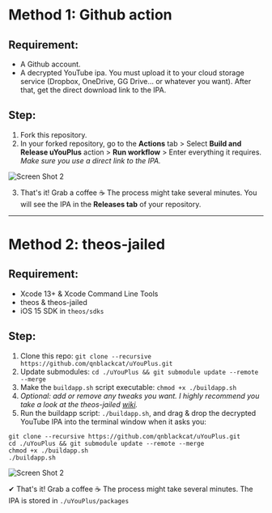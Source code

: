 # Method 1: Github action
## Requirement:
- A Github account.
- A decrypted YouTube ipa. You must upload it to your cloud storage service (Dropbox, OneDrive, GG Drive... or whatever you want). After that, get the direct download link to the IPA.

## Step:
1. Fork this repository.
2. In your forked repository, go to the **Actions** tab > Select **Build and Release uYouPlus** action > **Run workflow** > Enter everything it requires. _Make sure you use a direct link to the IPA._

![Screen Shot 2](https://user-images.githubusercontent.com/52943116/175647144-c49ea7b5-d74a-4450-9819-2f7b5b462d0a.png)

3. That's it! Grab a coffee ☕️ The process might take several minutes. You will see the IPA in the **Releases tab** of your repository.

***

# Method 2: theos-jailed
## Requirement:
- Xcode 13+ & Xcode Command Line Tools
- theos & theos-jailed
- iOS 15 SDK in `theos/sdks`

## Step:
1. Clone this repo: `git clone --recursive https://github.com/qnblackcat/uYouPlus.git`
2. Update submodules: `cd ./uYouPlus && git submodule update --remote --merge`
3. Make the `buildapp.sh` script executable: `chmod +x ./buildapp.sh`
4. _Optional: add or remove any tweaks you want. I highly recommend you take a look at the theos-jailed [wiki](https://github.com/kabiroberai/theos-jailed/wiki/Usage)._
5. Run the buildapp script: `./buildapp.sh`, and drag & drop the decrypted YouTube IPA into the terminal window when it asks you:

```
git clone --recursive https://github.com/qnblackcat/uYouPlus.git
cd ./uYouPlus && git submodule update --remote --merge
chmod +x ./buildapp.sh
./buildapp.sh
```
![Screen Shot 2](https://user-images.githubusercontent.com/52943116/168122339-cfa388cb-4956-48cc-a4d5-cfba22612bbf.png)

✔︎ That's it! Grab a coffee ☕️ The process might take several minutes. The IPA is stored in `./uYouPlus/packages`